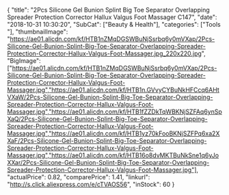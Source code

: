 {
	"title": "2Pcs Silicone Gel Bunion Splint Big Toe Separator Overlapping Spreader Protection Corrector Hallux Valgus Foot Massager C147",
	"date": "2018-10-31 10:30:20",
	"SubCat": ["Beauty & Health"],
	"categories": ["Tools "],
	"thumbnailImage": "https://ae01.alicdn.com/kf/HTB1nZMqDGSWBuNjSsrbq6y0mVXap/2Pcs-Silicone-Gel-Bunion-Splint-Big-Toe-Separator-Overlapping-Spreader-Protection-Corrector-Hallux-Valgus-Foot-Massager.jpg_220x220.jpg",
	"BigImage": ["https://ae01.alicdn.com/kf/HTB1nZMqDGSWBuNjSsrbq6y0mVXap/2Pcs-Silicone-Gel-Bunion-Splint-Big-Toe-Separator-Overlapping-Spreader-Protection-Corrector-Hallux-Valgus-Foot-Massager.jpg","https://ae01.alicdn.com/kf/HTB1n.GVvyCYBuNkHFCcq6AHtVXaW/2Pcs-Silicone-Gel-Bunion-Splint-Big-Toe-Separator-Overlapping-Spreader-Protection-Corrector-Hallux-Valgus-Foot-Massager.jpg","https://ae01.alicdn.com/kf/HTB1fZZDkTqWBKNjSZFAq6ynSpXaQ/2Pcs-Silicone-Gel-Bunion-Splint-Big-Toe-Separator-Overlapping-Spreader-Protection-Corrector-Hallux-Valgus-Foot-Massager.jpg","https://ae01.alicdn.com/kf/HTB1yz70kFooBKNjSZFPq6xa2XXaF/2Pcs-Silicone-Gel-Bunion-Splint-Big-Toe-Separator-Overlapping-Spreader-Protection-Corrector-Hallux-Valgus-Foot-Massager.jpg","https://ae01.alicdn.com/kf/HTB16o8dvMKTBuNkSne1q6yJoXXar/2Pcs-Silicone-Gel-Bunion-Splint-Big-Toe-Separator-Overlapping-Spreader-Protection-Corrector-Hallux-Valgus-Foot-Massager.jpg"],
	"actualPrice": 0.82,
	"comparePrice": 1.41,
	"linkurl": "http://s.click.aliexpress.com/e/cTVAOS56",
	"inStock": 60
}
